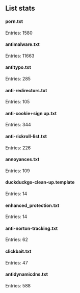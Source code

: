 ## List stats
#### porn.txt
Entries: 1580 <br> 
#### antimalware.txt
Entries: 11663 <br> 
#### antitypo.txt
Entries: 285 <br> 
#### anti-redirectors.txt
Entries: 105 <br> 
#### anti-cookie+sign up.txt
Entries: 344 <br> 
#### anti-rickroll-list.txt
Entries: 226 <br> 
#### annoyances.txt
Entries: 109 <br> 
#### duckduckgo-clean-up.template
Entries: 14 <br> 
#### enhanced_protection.txt
Entries: 14 <br> 
#### anti-norton-tracking.txt
Entries: 62 <br> 
#### clickbait.txt
Entries: 47 <br> 
#### antidynamicdns.txt
Entries: 588 <br> 
